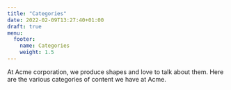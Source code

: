 ```yaml
---
title: "Categories"
date: 2022-02-09T13:27:40+01:00
draft: true
menu:
  footer:
    name: Categories
    weight: 1.5
---
```


At Acme corporation, we produce shapes and love to talk about them. Here are the various
categories of content we have at Acme.
